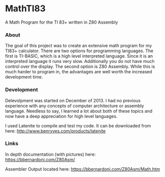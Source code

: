 # MathTI83

A Math Program for the TI 83+ written in Z80 Assembly

### About

The goal of this project was to create an extensive math program for my TI83+ calculator. There are two options for
programming languages. The first is TI-BASIC, which is a high level interpreted language. Since it is an interpreted
language it runs very slow. Additionally you do not have much control over the display. The second option is Z80 
Assembly. While this is much harder to program in, the advantages are well worth the increased development time.

### Development

Delevolpment was started on December of 2013. I had no previous experience with any concepts of computer architecture
or assembly language. Needless to say, I learned a lot about both of these topics and now have a deep appreciation for
high level languages. 

I used Latenite to compile and test my code. It can be downloaded from here: http://www.benryves.com/products/latenite

### Links

In depth documentation (with pictures) here: https://bbernardoni.com/Z80Asm/

Assembler Output located here: https://bbernardoni.com/Z80Asm/Math.htm
